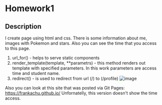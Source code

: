 
# Homework1

## Description
I create page using html and css. There is some information about me, images with Pokemon and stars. Also you can see the time that you access to this page.
1. url_for() - helps to serve static components 
2. render_template(template, **parametrs) - this method renders out template with specified parameters. In this work parameters are access time and student name. 
3. redirect() - is used to redirect from url (/) to (/profile)
   ![image](https://github.com/frankachu/Elizaveta_Polukhina_1lab/assets/108089618/efa52c27-862e-42f0-8be9-b248eafb3a15)


Also you can look at this site that was posted via Git Pages: https://frankachu.github.io/
Unfornatelly, this version doesn't show the time access.

